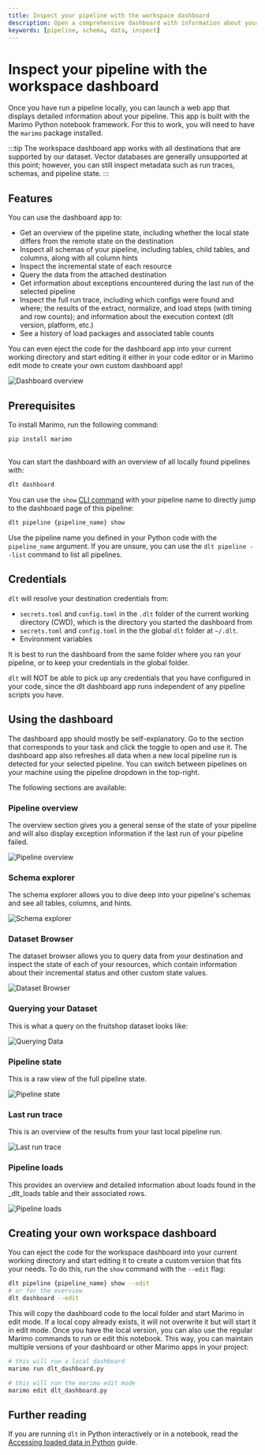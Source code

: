 ```yaml
---
title: Inspect your pipeline with the workspace dashboard
description: Open a comprehensive dashboard with information about your pipeline
keywords: [pipeline, schema, data, inspect]
---
```


# Inspect your pipeline with the workspace dashboard

Once you have run a pipeline locally, you can launch a web app that displays detailed information about your pipeline. This app is built with the Marimo Python notebook framework. For this to work, you will need to have the `marimo` package installed.

:::tip
The workspace dashboard app works with all destinations that are supported by our dataset. Vector databases are generally unsupported at this point; however, you can still inspect metadata such as run traces, schemas, and pipeline state.
:::

## Features

You can use the dashboard app to:

* Get an overview of the pipeline state, including whether the local state differs from the remote state on the destination
* Inspect all schemas of your pipeline, including tables, child tables, and columns, along with all column hints
* Inspect the incremental state of each resource
* Query the data from the attached destination
* Get information about exceptions encountered during the last run of the selected pipeline
* Inspect the full run trace, including which configs were found and where; the results of the extract, normalize, and load steps (with timing and row counts); and information about the execution context (dlt version, platform, etc.)
* See a history of load packages and associated table counts

You can even eject the code for the dashboard app into your current working directory and start editing it either in your code editor or in Marimo edit mode to create your own custom dashboard app!

![Dashboard overview](https://storage.googleapis.com/dlt-blog-images/dashboard-overview.png)


## Prerequisites

To install Marimo, run the following command:
```sh
pip install marimo
```

## 

You can start the dashboard with an overview of all locally found pipelines with:

```sh
dlt dashboard
```

You can use the `show` [CLI command](../reference/command-line-interface.md#dlt-pipeline-show)
with your pipeline name to directly jump to the dashboard page of this pipeline:

```sh
dlt pipeline {pipeline_name} show
```

Use the pipeline name you defined in your Python code with the `pipeline_name` argument. If you are unsure, you can use the `dlt pipeline --list` command to list all pipelines.

## Credentials

`dlt` will resolve your destination credentials from:
* `secrets.toml` and `config.toml` in the `.dlt` folder of the current working directory (CWD), which is the directory you started the dashboard from 
* `secrets.toml` and `config.toml` in the the global `dlt` folder at `~/.dlt`. 
* Environment variables

It is best to run the dashboard from the same folder where you ran your pipeline, or to keep your credentials in the global folder.

`dlt` will NOT be able to pick up any credentials that you have configured in your code, since the dlt dashboard app runs independent of any pipeline scripts you have.

## Using the dashboard

The dashboard app should mostly be self-explanatory. Go to the section that corresponds to your task and click the toggle to open and use it. The dashboard app also refreshes all data when a new local pipeline run is detected for your selected pipeline. You can switch between pipelines on your machine using the pipeline dropdown in the top-right.

The following sections are available:


### Pipeline overview

The overview section gives you a general sense of the state of your pipeline and will also display exception information if the last run of your pipeline failed.

![Pipeline overview](https://storage.googleapis.com/dlt-blog-images/dashboard-pipeline-overview.png)

### Schema explorer

The schema explorer allows you to dive deep into your pipeline's schemas and see all tables, columns, and hints.

![Schema explorer](https://storage.googleapis.com/dlt-blog-images/dashboard-schema-explorer.png)

### Dataset Browser

The dataset browser allows you to query data from your destination and inspect the state of each of your resources, which contain information about their incremental status and other custom state values.

![Dataset Browser](https://storage.googleapis.com/dlt-blog-images/dashboard-dataset-browser.png)

### Querying your Dataset

This is what a query on the fruitshop dataset looks like:

![Querying Data](https://storage.googleapis.com/dlt-blog-images/dashboard-query.png)

### Pipeline state

This is a raw view of the full pipeline state.

![Pipeline state](https://storage.googleapis.com/dlt-blog-images/dashboard-state.png)

### Last run trace

This is an overview of the results from your last local pipeline run.

![Last run trace](https://storage.googleapis.com/dlt-blog-images/dashboard-trace.png)

### Pipeline loads

This provides an overview and detailed information about loads found in the _dlt_loads table and their associated rows.

![Pipeline loads](https://storage.googleapis.com/dlt-blog-images/dashboard-loads.png)

## Creating your own workspace dashboard

You can eject the code for the workspace dashboard into your current working directory and start editing it to create a custom version that fits your needs. To do this, run the `show` command with the `--edit` flag:

```sh
dlt pipeline {pipeline_name} show --edit
# or for the overview
dlt dashboard --edit
```

This will copy the dashboard code to the local folder and start Marimo in edit mode. If a local copy already exists, it will not overwrite it but will start it in edit mode. Once you have the local version, you can also use the regular Marimo commands to run or edit this notebook. This way, you can maintain multiple versions of your dashboard or other Marimo apps in your project:

```sh
# this will run a local dashboard
marimo run dlt_dashboard.py

# this will run the marimo edit mode
marimo edit dlt_dashboard.py
```

## Further reading

If you are running `dlt` in Python interactively or in a notebook, read the [Accessing loaded data in Python](./dataset-access/dataset.md) guide.
